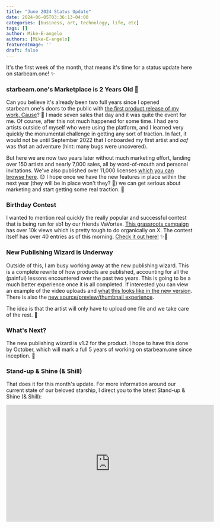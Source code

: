 ```yaml
---
title: "June 2024 Status Update"
date: 2024-06-05T03:36:13-04:00
categories: [business, art, technology, life, etc]
tags: []
author: Mike-E-angelo
authors: [Mike-E-angelo]
featuredImage: ''
draft: false
---
```


It's the first week of the month, that means it's time for a status update here on starbeam.one! ✨

### starbeam.one's Marketplace is 2 Years Old 🚀

Can you believe it's already been two full years since I opened starbeam.one's doors to the public with [the first product release of my work, Cause](https://starbeam.one/market/licenses/1)? 🤯  I made seven sales that day and it was quite the event for me.  Of course, after this not much happened for some time.  I had zero artists outside of myself who were using the platform, and I learned very quickly the monumental challenge in getting any sort of traction.  In fact, it would not be until September 2022 that I onboarded my first artist and *oof* was *that* an adventure (hint: many bugs were uncovered). 

But here we are now two years later without much marketing effort, landing over 150 artists and nearly 7,000 sales, all by word-of-mouth and personal invitations.  We've also published over 11,000 licenses [which you can browse here](https://starbeam.one/market/licenses). 😊  I hope once we have the new features in place within the next year (they will be in place won't they? 🤔) we can get serious about marketing and start getting some real traction. 🤞

### Birthday Contest

I wanted to mention real quickly the really popular and successful contest that is being run for sb1 by our friends VaVortex.  [This grassroots campaign](https://x.com/VAVortex/status/1795094602858299626) has over 10k views which is pretty tough to do organically on X.  The contest itself has over 40 entries as of this morning.  [Check it out here!](https://vote.vertikal.art/contest/scifi/) ✨🚀

### New Publishing Wizard is Underway

Outside of this, I am busy working away at the new publishing wizard.  This is a complete rewrite of how products are published, accounting for all the (painful) lessons encountered over the past two years.  This is going to be a much better experience once it is all completed.  If interested you can view an example of the video uploads and [what this looks like in the new version](https://x.com/Mike_E_angelo/status/1797909594699698483).  There is also the [new source/preview/thumbnail experience](https://x.com/Mike_E_angelo/status/1796080179887886438).

The idea is that the artist will only have to upload one file and we take care of the rest. 🙏

### What's Next?

The new publishing wizard is v1.2 for the product.  I hope to have this done by October, which will mark a full 5 years of working on starbeam.one since inception. 🤯 

### Stand-up & Shine (& Shill)

That does it for this month's update.  For more information around our current state of our beloved starship, I direct you to the latest Stand-up & Shine (& Shill):

<iframe width="560" height="315" src="https://www.youtube.com/embed/guwgg8XCTeQ" title="YouTube video player" frameborder="0" allow="accelerometer; autoplay; clipboard-write; encrypted-media; gyroscope; picture-in-picture" allowfullscreen style="margin-bottom: 2em"></iframe>
